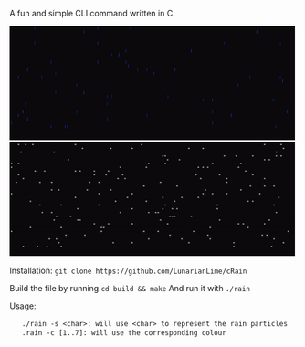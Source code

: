 A fun and simple CLI command written in C.

<img src="assets/rain.gif" alt="Blue rain particles travelling down the screen" width=500 height=200>

<img src="assets/snow.gif" alt="White snow particles floating down the screen" width=500 height=200>

Installation:
```git clone https://github.com/LunarianLime/cRain```

Build the file by running
```cd build && make```
And run it with
```./rain```

Usage:
```./rain -h: displays all available commands
   ./rain -s <char>: will use <char> to represent the rain particles
   .rain -c [1..7]: will use the corresponding colour
```
